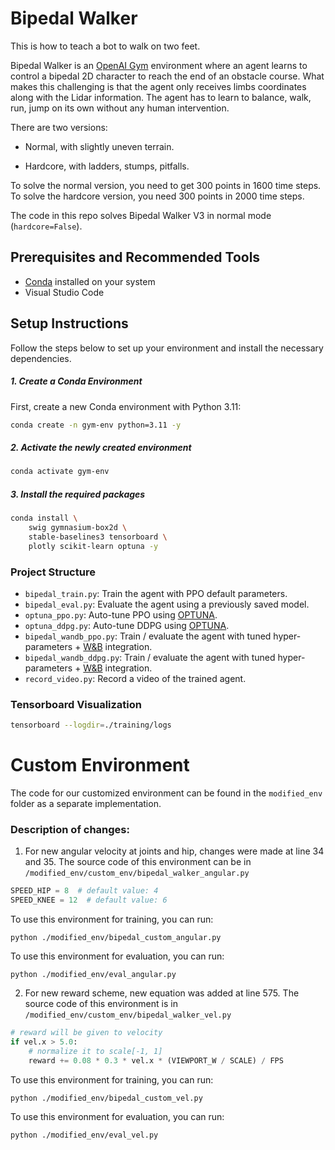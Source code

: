 # Bipedal Walker

This is how to teach a bot to walk on two feet.

Bipedal Walker is an [OpenAI Gym](https://gymnasium.farama.org/environments/box2d/bipedal_walker/) environment where an agent learns to control a bipedal 2D character to reach the end of an obstacle course. What makes this challenging is that the agent only receives limbs coordinates along with the Lidar information. The agent has to learn to balance, walk, run, jump on its own without any human intervention.

There are two versions:

- Normal, with slightly uneven terrain.

- Hardcore, with ladders, stumps, pitfalls.

To solve the normal version, you need to get 300 points in 1600 time steps. To solve the hardcore version, you need 300 points in 2000 time steps.

The code in this repo solves Bipedal Walker V3 in normal mode (`hardcore=False`).

## Prerequisites and Recommended Tools

- [Conda](https://conda.io/projects/conda/en/latest/user-guide/install/index.html) installed on your system
- Visual Studio Code

## Setup Instructions

Follow the steps below to set up your environment and install the necessary dependencies.

##### 1. Create a Conda Environment

First, create a new Conda environment with Python 3.11:

```sh
conda create -n gym-env python=3.11 -y
```

##### 2.  Activate the newly created environment
```sh
conda activate gym-env
```

##### 3.  Install the required packages
```sh
conda install \
    swig gymnasium-box2d \
    stable-baselines3 tensorboard \
    plotly scikit-learn optuna -y
```

### Project Structure
- `bipedal_train.py`: Train the agent with PPO default parameters.
- `bipedal_eval.py`: Evaluate the agent using a previously saved model.
- `optuna_ppo.py`: Auto-tune PPO using [OPTUNA](https://optuna.org/).
- `optuna_ddpg.py`: Auto-tune DDPG using [OPTUNA](https://optuna.org/).
- `bipedal_wandb_ppo.py`: Train / evaluate the agent with tuned hyper-parameters + [W&B](https://wandb.ai/) integration.
- `bipedal_wandb_ddpg.py`: Train / evaluate the agent with tuned hyper-parameters + [W&B](https://wandb.ai/) integration.
- `record_video.py`: Record a video of the trained agent.


### Tensorboard Visualization

```sh
tensorboard --logdir=./training/logs
```

# Custom Environment

The code for our customized environment can be found in the `modified_env` folder as a separate implementation.

### Description of changes:

1. For new angular velocity at joints and hip, changes were made at line 34 and 35. The source code of this environment can be in `/modified_env/custom_env/bipedal_walker_angular.py`
```python
SPEED_HIP = 8  # default value: 4
SPEED_KNEE = 12  # default value: 6
```
To use this environment for training, you can run:
```
python ./modified_env/bipedal_custom_angular.py
```
To use this environment for evaluation, you can run:
```
python ./modified_env/eval_angular.py
```

2. For new reward scheme, new equation was added at line 575. The source code of this environment is in `/modified_env/custom_env/bipedal_walker_vel.py`
```python
# reward will be given to velocity
if vel.x > 5.0:
    # normalize it to scale[-1, 1]
    reward += 0.08 * 0.3 * vel.x * (VIEWPORT_W / SCALE) / FPS  
```
To use this environment for training, you can run:
```
python ./modified_env/bipedal_custom_vel.py
```

To use this environment for evaluation, you can run:
```
python ./modified_env/eval_vel.py
```